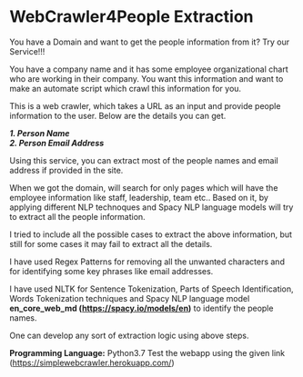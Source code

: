 # WebCrawler4People Extraction
You have a Domain and want to get the people information from it? Try our Service!!!

You have a company name and it has some employee organizational chart who are working in their company. You want this information and want to make an automate script which crawl this information for you.

This is a web crawler, which takes a URL as an input and provide people information to the user. Below are the details you can get.

***1. Person Name <br />
2. Person Email Address***

Using this service, you can extract most of the people names and email address if provided in the site.

When we got the domain, will search for only pages which will have the employee information like staff, leadership, team etc.. Based on it, by applying different NLP technoques and Spacy NLP language models will try to extract all the people information.

I tried to include all the possible cases to extract the above information, but still for some cases it may fail to extract all the details.

I have used Regex Patterns for removing all the unwanted characters and for identifying some key phrases like email addresses.

I have used NLTK for Sentence Tokenization, Parts of Speech Identification, Words Tokenization techniques and Spacy NLP language model **en_core_web_md (https://spacy.io/models/en)** to identify the people names.

One can develop any sort of extraction logic using above steps.


**Programming Language:** Python3.7
Test the webapp using the given link (https://simplewebcrawler.herokuapp.com/)
